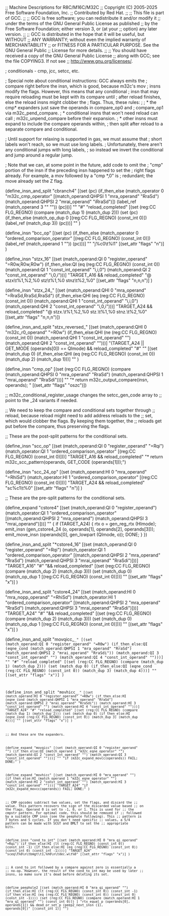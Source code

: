 ;; Machine Descriptions for R8C/M16C/M32C
;; Copyright (C) 2005-2025 Free Software Foundation, Inc.
;; Contributed by Red Hat.
;;
;; This file is part of GCC.
;;
;; GCC is free software; you can redistribute it and/or modify it
;; under the terms of the GNU General Public License as published
;; by the Free Software Foundation; either version 3, or (at your
;; option) any later version.
;;
;; GCC is distributed in the hope that it will be useful, but WITHOUT
;; ANY WARRANTY; without even the implied warranty of MERCHANTABILITY
;; or FITNESS FOR A PARTICULAR PURPOSE.  See the GNU General Public
;; License for more details.
;;
;; You should have received a copy of the GNU General Public License
;; along with GCC; see the file COPYING3.  If not see
;; <http://www.gnu.org/licenses/>.

; conditionals - cmp, jcc, setcc, etc.

; Special note about conditional instructions: GCC always emits the
; compare right before the insn, which is good, because m32c's mov
; insns modify the flags.  However, this means that any conditional
; insn that may require reloading must be kept with its compare until
; after reload finishes, else the reload insns might clobber the
; flags.  Thus, these rules:
;
; * the cmp* expanders just save the operands in compare_op0 and
;   compare_op1 via m32c_pend_compare.
; * conditional insns that won't need reload can call
;   m32c_unpend_compare before their expansion.
; * other insns must expand to include the compare operands within,
;   then split after reload to a separate compare and conditional.

; Until support for relaxing is supported in gas, we must assume that
; short labels won't reach, so we must use long labels.
; Unfortunately, there aren't any conditional jumps with long labels,
; so instead we invert the conditional and jump around a regular jump.

; Note that we can, at some point in the future, add code to omit the
; "cmp" portion of the insn if the preceding insn happened to set the
; right flags already.  For example, a mov followed by a "cmp *,0" is
; redundant; the move already set the Z flag.

(define_insn_and_split "cbranch<mode>4"
  [(set (pc) (if_then_else
	      (match_operator 0 "m32c_cmp_operator"
			      [(match_operand:QHPSI 1 "mra_operand" "RraSd")
			       (match_operand:QHPSI 2 "mrai_operand" "iRraSd")])
              (label_ref (match_operand 3 "" ""))
	      (pc)))]
  ""
  "#"
  "reload_completed"
  [(set (reg:CC FLG_REGNO)
	(compare (match_dup 1)
		 (match_dup 2)))
   (set (pc) (if_then_else (match_op_dup 0 [(reg:CC FLG_REGNO) (const_int 0)])
			   (label_ref (match_dup 3))
			   (pc)))]
  ""
  )

(define_insn "bcc_op"
  [(set (pc)
        (if_then_else (match_operator 0 "ordered_comparison_operator"
		       [(reg:CC FLG_REGNO) (const_int 0)])
                      (label_ref (match_operand 1 ""))
                      (pc)))]
  ""
  "j%c0\t%l1"
  [(set_attr "flags" "n")]
)

(define_insn "stzx_16"
  [(set (match_operand:QI 0 "register_operand" "=R0w,R0w,R0w")
	(if_then_else:QI (eq (reg:CC FLG_REGNO) (const_int 0))
			 (match_operand:QI 1 "const_int_operand" "i,i,0")
			 (match_operand:QI 2 "const_int_operand" "i,0,i")))]
  "TARGET_A16 && reload_completed"
  "@
   stzx\t%1,%2,%0
   stz\t%1,%0
   stnz\t%2,%0"
  [(set_attr "flags" "n,n,n")]
)

(define_insn "stzx_24_<mode>"
  [(set (match_operand:QHI 0 "mra_operand" "=RraSd,RraSd,RraSd")
	(if_then_else:QHI (eq (reg:CC FLG_REGNO) (const_int 0))
			 (match_operand:QHI 1 "const_int_operand" "i,i,0")
			 (match_operand:QHI 2 "const_int_operand" "i,0,i")))]
  "TARGET_A24 && reload_completed"
  "@
   stzx.<bwl>\t%1,%2,%0
   stz.<bwl>\t%1,%0
   stnz.<bwl>\t%2,%0"
  [(set_attr "flags" "n,n,n")])

(define_insn_and_split "stzx_reversed_<mode>"
  [(set (match_operand:QHI 0 "m32c_r0_operand" "=R0w")
	(if_then_else:QHI (ne (reg:CC FLG_REGNO) (const_int 0))
			 (match_operand:QHI 1 "const_int_operand" "")
			 (match_operand:QHI 2 "const_int_operand" "")))]
  "(TARGET_A24 || GET_MODE (operands[0]) == QImode) && reload_completed"
  "#"
  ""
  [(set (match_dup 0)
	(if_then_else:QHI (eq (reg:CC FLG_REGNO) (const_int 0))
		      (match_dup 2)
		      (match_dup 1)))]
  ""
  )


(define_insn "cmp<mode>_op"
  [(set (reg:CC FLG_REGNO)
	(compare (match_operand:QHPSI 0 "mra_operand" "RraSd")
		 (match_operand:QHPSI 1 "mrai_operand" "RraSdi")))]
  ""
  "* return m32c_output_compare(insn, operands); "
  [(set_attr "flags" "oszc")])

;; m32c_conditional_register_usage changes the setcc_gen_code array to
;; point to the _24 variants if needed.

;; We need to keep the compare and conditional sets together through
;; reload, because reload might need to add address reloads to the
;; set, which would clobber the flags.  By keeping them together, the
;; reloads get put before the compare, thus preserving the flags.

;; These are the post-split patterns for the conditional sets.

(define_insn "scc_op"
  [(set (match_operand:QI 0 "register_operand" "=Rqi")
	(match_operator:QI 1 "ordered_comparison_operator"
	 [(reg:CC FLG_REGNO) (const_int 0)]))]
  "TARGET_A16 && reload_completed"
  "* return m32c_scc_pattern(operands, GET_CODE (operands[1]));")

(define_insn "scc_24_op"
  [(set (match_operand:HI 0 "mra_operand" "=RhiSd")
	(match_operator:HI 1 "ordered_comparison_operator"
	 [(reg:CC FLG_REGNO) (const_int 0)]))]
  "TARGET_A24 && reload_completed"
  "sc%c1\t%0"
  [(set_attr "flags" "n")]
)

;; These are the pre-split patterns for the conditional sets.

(define_expand "cstore<mode>4"
  [(set (match_operand:QI 0 "register_operand")
	(match_operator:QI 1 "ordered_comparison_operator"
	 [(match_operand:QHPSI 2 "mra_operand")
	  (match_operand:QHPSI 3 "mrai_operand")]))]
  ""
{
  if (TARGET_A24)
    {
      rtx o = gen_reg_rtx (HImode);
      emit_insn (gen_cstore<mode>4_24 (o, operands[1],
				       operands[2], operands[3]));
      emit_move_insn (operands[0], gen_lowpart (QImode, o));
      DONE;
    }
})

(define_insn_and_split "*cstore<mode>4_16"
  [(set (match_operand:QI 0 "register_operand" "=Rqi")
	(match_operator:QI 1 "ordered_comparison_operator"
	 [(match_operand:QHPSI 2 "mra_operand" "RraSd")
	  (match_operand:QHPSI 3 "mrai_operand" "RraSdi")]))]
  "TARGET_A16"
  "#"
  "&& reload_completed"
  [(set (reg:CC FLG_REGNO)
	(compare (match_dup 2)
		 (match_dup 3)))
   (set (match_dup 0)
	(match_op_dup 1 [(reg:CC FLG_REGNO) (const_int 0)]))]
  ""
  [(set_attr "flags" "x")]
)

(define_insn_and_split "cstore<mode>4_24"
  [(set (match_operand:HI 0 "mra_nopp_operand" "=RhiSd")
	(match_operator:HI 1 "ordered_comparison_operator"
	 [(match_operand:QHPSI 2 "mra_operand" "RraSd")
	  (match_operand:QHPSI 3 "mrai_operand" "RraSdi")]))]
  "TARGET_A24"
  "#"
  "&& reload_completed"
  [(set (reg:CC FLG_REGNO)
	(compare (match_dup 2)
		 (match_dup 3)))
   (set (match_dup 0)
	(match_op_dup 1 [(reg:CC FLG_REGNO) (const_int 0)]))]
  ""
  [(set_attr "flags" "x")]
)

(define_insn_and_split "movqicc_<code>_<mode>"
  [(set (match_operand:QI 0 "register_operand" "=R0w")
        (if_then_else:QI (eqne_cond (match_operand:QHPSI 1 "mra_operand" "RraSd")
				    (match_operand:QHPSI 2 "mrai_operand" "RraSdi"))
			  (match_operand:QI 3 "const_int_operand" "")
			  (match_operand:QI 4 "const_int_operand" "")))]
  ""
  "#"
  "reload_completed"
  [(set (reg:CC FLG_REGNO)
	(compare (match_dup 1)
		 (match_dup 2)))
   (set (match_dup 0)
        (if_then_else:QI (eqne_cond (reg:CC FLG_REGNO) (const_int 0))
			 (match_dup 3)
			 (match_dup 4)))]
  ""
  [(set_attr "flags" "x")]
  )

(define_insn_and_split "movhicc_<code>_<mode>"
  [(set (match_operand:HI 0 "register_operand" "=R0w")
        (if_then_else:HI (eqne_cond (match_operand:QHPSI 1 "mra_operand" "RraSd")
				    (match_operand:QHPSI 2 "mrai_operand" "RraSdi"))
			  (match_operand:HI 3 "const_int_operand" "")
			  (match_operand:HI 4 "const_int_operand" "")))]
  "TARGET_A24"
  "#"
  "reload_completed"
  [(set (reg:CC FLG_REGNO)
	(compare (match_dup 1)
		 (match_dup 2)))
   (set (match_dup 0)
        (if_then_else:HI (eqne_cond (reg:CC FLG_REGNO) (const_int 0))
			 (match_dup 3)
			 (match_dup 4)))]
  ""
  [(set_attr "flags" "x")]
  )

;; And these are the expanders.

(define_expand "movqicc"
  [(set (match_operand:QI 0 "register_operand" "")
        (if_then_else:QI (match_operand 1 "m32c_eqne_operator" "")
                         (match_operand:QI 2 "const_int_operand" "")
                         (match_operand:QI 3 "const_int_operand" "")))]
  ""
  "if (m32c_expand_movcc(operands))
     FAIL;
   DONE;"
)

(define_expand "movhicc"
  [(set (match_operand:HI 0 "mra_operand" "")
        (if_then_else:HI (match_operand 1 "m32c_eqne_operator" "")
                         (match_operand:HI 2 "const_int_operand" "")
                         (match_operand:HI 3 "const_int_operand" "")))]
  "TARGET_A24"
  "if (m32c_expand_movcc(operands))
     FAIL;
   DONE;"
)


;; CMP opcodes subtract two values, set the flags, and discard the
;; value.  This pattern recovers the sign of the discarded value based
;; on the flags.  Operand 0 is set to -1, 0, or 1.  This is used for
;; the cmpstr pattern.  For optimal code, this should be removed if
;; followed by a suitable CMP insn (see the peephole following).  This
;; pattern is 7 bytes and 5 cycles.  If you don't need specific
;; values, a 5/4 pattern can be made with SCGT and BMLT to set the
;; appropriate bits.

(define_insn "cond_to_int"
  [(set (match_operand:HI 0 "mra_qi_operand" "=Rqi")
	(if_then_else:HI (lt (reg:CC FLG_REGNO) (const_int 0))
			 (const_int -1)
			 (if_then_else:HI (eq (reg:CC FLG_REGNO) (const_int 0))
					  (const_int 0)
					  (const_int -1))))]
  "TARGET_A24"
  "sceq\t%0\n\tbmgt\t1,%h0\n\tdec.w\t%0"
  [(set_attr "flags" "x")]
  )  

;; A cond_to_int followed by a compare against zero is essentially a
;; no-op.  However, the result of the cond_to_int may be used by later
;; insns, so make sure it's dead before deleting its set.

(define_peephole2
  [(set (match_operand:HI 0 "mra_qi_operand" "")
	(if_then_else:HI (lt (reg:CC FLG_REGNO) (const_int 0))
			 (const_int -1)
			 (if_then_else:HI (eq (reg:CC FLG_REGNO) (const_int 0))
					  (const_int 0)
					  (const_int -1))))
   (set (reg:CC FLG_REGNO)
	(compare (match_operand:HI 1 "mra_qi_operand" "")
		 (const_int 0)))
   ]
  "rtx_equal_p (operands[0], operands[1])
     && dead_or_set_p (peep2_next_insn (1), operands[0])"
  [(const_int 1)]
  "")
